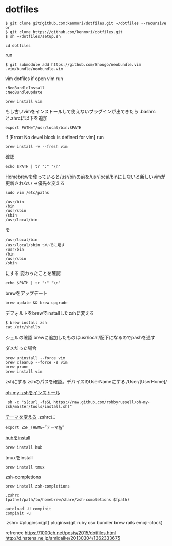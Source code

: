 # dotfiles

```
$ git clone git@github.com:kenmori/dotfiles.git ~/dotfiles --recursive
or 
$ git clone https://github.com/kenmori/dotfiles.git
$ sh ~/dotfiles/setup.sh
```

```
cd dotfiles
```

run

```
$ git submodule add https://github.com/Shougo/neobundle.vim .vim/bundle/neobundle.vim
```

vim dotfiles
if open vim run

```
:NeoBundleInstall
:NeoBundleUpdate

brew install vim
```

もし古いvimをインストールして使えないプラグインが出てきたら
.bashrcと.zhrcに以下を追加

```
export PATH="/usr/local/bin:$PATH
```

if [Error: No devel block is defined for vim]
run

```
brew install -v --fresh vim
```

確認

```
echo $PATH | tr ":" "\n"
```
Homebrewを使っていると/usr/binの前を/usr/local/binにしないと新しいvimが更新されない
→優先を変える

```
sudo vim /etc/paths
```

```
/usr/bin
/bin
/usr/sbin
/sbin
/usr/local/bin
```
を

```
/usr/local/bin
/usr/local/sbin ついでに足す
/usr/bin
/bin
/usr/sbin
/sbin
```
にする
変わったことを確認

```
echo $PATH | tr ":" "\n"
```
brewをアップデート

```
brew update && brew upgrade
```

デフォルトをbrewでinstallしたzshに変える

```
$ brew install zsh
cat /etc/shells
```

シェルの確認
brewに追加したものはusr/local/配下になるのでpashを通す

ダメだった場合

```
brew uninstall --force vim
brew cleanup --force -s vim
brew prune
brew install vim
```



zshにする
zshのパスを確認。デバイスのUserNameにする /User/[UserHome]/


[oh-my-zshをインストール](http://vdeep.net/zsh-oh-my-zsh)

```
 sh -c "$(curl -fsSL https://raw.github.com/robbyrussell/oh-my-zsh/master/tools/install.sh)"
```
[テーマを変える](https://github.com/robbyrussell/oh-my-zsh/wiki/Themes)
.zshrcに

```
export ZSH_THEME=”テーマ名”
```

[hubをinstall](http://qiita.com/yaotti/items/a4a7f3f9a38d7d3415e3)

```
brew install hub

```

tmuxをinstall

```
brew install tmux
```

zsh-completions
```
brew install zsh-completions

.zshrc
fpath=(/path/to/homebrew/share/zsh-completions $fpath)

autoload -U compinit
compinit -u
```

.zshrc
#plugins=(git)
plugins=(git ruby osx bundler brew rails emoji-clock)




refrence
https://1000ch.net/posts/2015/dotfiles.html
http://d.hatena.ne.jp/amidaike/20130304/1362333675

